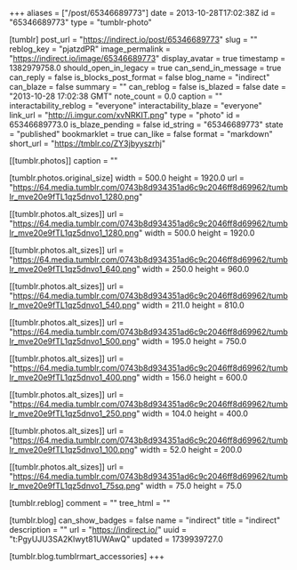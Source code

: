 +++
aliases = ["/post/65346689773"]
date = 2013-10-28T17:02:38Z
id = "65346689773"
type = "tumblr-photo"

[tumblr]
post_url = "https://indirect.io/post/65346689773"
slug = ""
reblog_key = "pjatzdPR"
image_permalink = "https://indirect.io/image/65346689773"
display_avatar = true
timestamp = 1382979758.0
should_open_in_legacy = true
can_send_in_message = true
can_reply = false
is_blocks_post_format = false
blog_name = "indirect"
can_blaze = false
summary = ""
can_reblog = false
is_blazed = false
date = "2013-10-28 17:02:38 GMT"
note_count = 0.0
caption = ""
interactability_reblog = "everyone"
interactability_blaze = "everyone"
link_url = "http://i.imgur.com/xvNRKIT.png"
type = "photo"
id = 65346689773.0
is_blaze_pending = false
id_string = "65346689773"
state = "published"
bookmarklet = true
can_like = false
format = "markdown"
short_url = "https://tmblr.co/ZY3jbyyszrhj"

[[tumblr.photos]]
caption = ""

[tumblr.photos.original_size]
width = 500.0
height = 1920.0
url = "https://64.media.tumblr.com/0743b8d934351ad6c9c2046ff8d69962/tumblr_mve20e9fTL1qz5dnvo1_1280.png"

[[tumblr.photos.alt_sizes]]
url = "https://64.media.tumblr.com/0743b8d934351ad6c9c2046ff8d69962/tumblr_mve20e9fTL1qz5dnvo1_1280.png"
width = 500.0
height = 1920.0

[[tumblr.photos.alt_sizes]]
url = "https://64.media.tumblr.com/0743b8d934351ad6c9c2046ff8d69962/tumblr_mve20e9fTL1qz5dnvo1_640.png"
width = 250.0
height = 960.0

[[tumblr.photos.alt_sizes]]
url = "https://64.media.tumblr.com/0743b8d934351ad6c9c2046ff8d69962/tumblr_mve20e9fTL1qz5dnvo1_540.png"
width = 211.0
height = 810.0

[[tumblr.photos.alt_sizes]]
url = "https://64.media.tumblr.com/0743b8d934351ad6c9c2046ff8d69962/tumblr_mve20e9fTL1qz5dnvo1_500.png"
width = 195.0
height = 750.0

[[tumblr.photos.alt_sizes]]
url = "https://64.media.tumblr.com/0743b8d934351ad6c9c2046ff8d69962/tumblr_mve20e9fTL1qz5dnvo1_400.png"
width = 156.0
height = 600.0

[[tumblr.photos.alt_sizes]]
url = "https://64.media.tumblr.com/0743b8d934351ad6c9c2046ff8d69962/tumblr_mve20e9fTL1qz5dnvo1_250.png"
width = 104.0
height = 400.0

[[tumblr.photos.alt_sizes]]
url = "https://64.media.tumblr.com/0743b8d934351ad6c9c2046ff8d69962/tumblr_mve20e9fTL1qz5dnvo1_100.png"
width = 52.0
height = 200.0

[[tumblr.photos.alt_sizes]]
url = "https://64.media.tumblr.com/0743b8d934351ad6c9c2046ff8d69962/tumblr_mve20e9fTL1qz5dnvo1_75sq.png"
width = 75.0
height = 75.0

[tumblr.reblog]
comment = ""
tree_html = ""

[tumblr.blog]
can_show_badges = false
name = "indirect"
title = "indirect"
description = ""
url = "https://indirect.io/"
uuid = "t:PgyUJU3SA2Klwyt81UWAwQ"
updated = 1739939727.0

[tumblr.blog.tumblrmart_accessories]
+++
